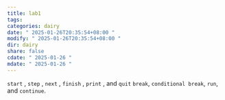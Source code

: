 ```yaml
---
title: lab1
tags: 
categories: dairy
date: " 2025-01-26T20:35:54+08:00 "
modify: " 2025-01-26T20:35:54+08:00 "
dir: dairy
share: false
cdate: " 2025-01-26 "
mdate: " 2025-01-26 "
---
```

`start` , `step` , `next` , `finish` , `print` , and `quit`
`break`, `conditional break`, `run`, and `continue`.